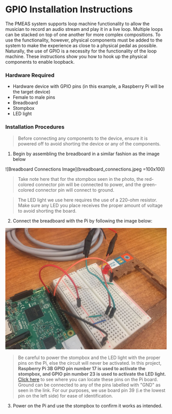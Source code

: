 # GPIO Installation Instructions

The PMEAS system supports loop machine functionality to allow the musician to record an audio stream and play it in a live loop. Multiple loops can be stacked on top of one another for more complex compositions. To use the functionality, however, physical components must be added to the system to make the experience as close to a physical pedal as possible. Naturally, the use of GPIO is a necessity for the functionality of the loop machine. These instructions show you how to hook up the physical components to enable loopback.

### Hardware Required
* Hardware device with GPIO pins (in this example, a Raspberry Pi will be the target device)
* Female to male pins
* Breadboard
* Stompbox
* LED light

### Installation Procedures
> Before connecting any components to the device, ensure it is powered off to avoid shorting the device or any of the components.

1. Begin by assembling the breadboard in a similar fashion as the image below

![Breadboard Connections Image](breadboard_connections.jpeg =100x100)

> Take note here that for the stompbox seen in the photo, the red-colored connector pin will be connected to power, and the green-colored connector pin will connect to ground. 

> The LED light we use here requires the use of a 220-ohm resistor. Make sure any LED you place receives the proper amount of voltage to avoid shorting the board.

2. Connect the breadboard with the Pi by following the image below:

![Raspberry Pi Connections Image](pi_connections.jpeg "Pi Connectors")

> Be careful to power the stompbox and the LED light with the proper pins on the Pi, else the circuit will never be activated. In this project, **Raspberry Pi 3B GPIO pin number 17 is used to activate the stompbox, and GPIO pin number 23 is used to activate the LED light.** [Click here](https://developer.microsoft.com/en-us/windows/iot/docs/pinmappingsrpi "Raspberry Pi GPIO Pins") to see where you can locate these pins on the Pi board. Ground can be connected to any of the pins labelled with "GND" as seen in the link. For our purposes, we use board pin 39 (i.e the lowest pin on the left side) for ease of identification.

3. Power on the Pi and use the stompbox to confirm it works as intended.
